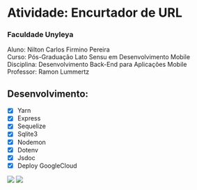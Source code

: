 # Atividade: Encurtador de URL
### Faculdade Unyleya<br>
Aluno: Nilton Carlos Firmino Pereira<br>
Curso: Pós-Graduação Lato Sensu em Desenvolvimento Mobile<br>
Disciplina: Desenvolvimento Back-End para Aplicações Mobile<br>
Professor: Ramon Lummertz

 ## Desenvolvimento:
 - [x] Yarn
 - [x] Express
 - [x] Sequelize
 - [x] Sqlite3
 - [x] Nodemon
 - [x] Dotenv
 - [x] Jsdoc
 - [x] Deploy GoogleCloud

<img  src="https://i.imgur.com/KAITolR.png">
<img  src="https://i.imgur.com/hUXahON.png">
